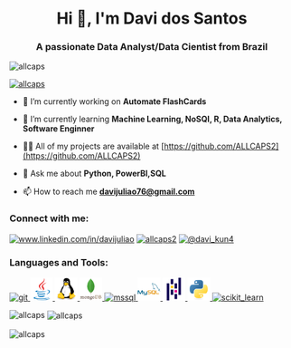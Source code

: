 <h1 align="center">Hi 👋, I'm Davi dos Santos</h1>
<h3 align="center">A passionate Data Analyst/Data Cientist from Brazil</h3>

<p align="left"> <img src="https://komarev.com/ghpvc/?username=allcaps&label=Profile%20views&color=0e75b6&style=flat" alt="allcaps" /> </p>

<p align="left"> <a href="https://github.com/ryo-ma/github-profile-trophy"><img src="https://github-profile-trophy.vercel.app/?username=allcaps" alt="allcaps" /></a> </p>

- 🔭 I’m currently working on **Automate FlashCards**

- 🌱 I’m currently learning **Machine Learning, NoSQl, R, Data Analytics, Software Enginner**

- 👨‍💻 All of my projects are available at [https://github.com/ALLCAPS2](https://github.com/ALLCAPS2)

- 💬 Ask me about **Python, PowerBI,SQL**

- 📫 How to reach me **davijuliao76@gmail.com**

<h3 align="left">Connect with me:</h3>
<p align="left">
<a href="https://linkedin.com/in/www.linkedin.com/in/davijuliao" target="blank"><img align="center" src="https://raw.githubusercontent.com/rahuldkjain/github-profile-readme-generator/master/src/images/icons/Social/linked-in-alt.svg" alt="www.linkedin.com/in/davijuliao" height="30" width="40" /></a>
<a href="https://kaggle.com/allcaps2" target="blank"><img align="center" src="https://raw.githubusercontent.com/rahuldkjain/github-profile-readme-generator/master/src/images/icons/Social/kaggle.svg" alt="allcaps2" height="30" width="40" /></a>
<a href="https://www.hackerrank.com/@davi_kun4" target="blank"><img align="center" src="https://raw.githubusercontent.com/rahuldkjain/github-profile-readme-generator/master/src/images/icons/Social/hackerrank.svg" alt="@davi_kun4" height="30" width="40" /></a>
</p>

<h3 align="left">Languages and Tools:</h3>
<p align="left"> <a href="https://git-scm.com/" target="_blank" rel="noreferrer"> <img src="https://www.vectorlogo.zone/logos/git-scm/git-scm-icon.svg" alt="git" width="40" height="40"/> </a> <a href="https://www.java.com" target="_blank" rel="noreferrer"> <img src="https://raw.githubusercontent.com/devicons/devicon/master/icons/java/java-original.svg" alt="java" width="40" height="40"/> </a> <a href="https://www.linux.org/" target="_blank" rel="noreferrer"> <img src="https://raw.githubusercontent.com/devicons/devicon/master/icons/linux/linux-original.svg" alt="linux" width="40" height="40"/> </a> <a href="https://www.mongodb.com/" target="_blank" rel="noreferrer"> <img src="https://raw.githubusercontent.com/devicons/devicon/master/icons/mongodb/mongodb-original-wordmark.svg" alt="mongodb" width="40" height="40"/> </a> <a href="https://www.microsoft.com/en-us/sql-server" target="_blank" rel="noreferrer"> <img src="https://www.svgrepo.com/show/303229/microsoft-sql-server-logo.svg" alt="mssql" width="40" height="40"/> </a> <a href="https://www.mysql.com/" target="_blank" rel="noreferrer"> <img src="https://raw.githubusercontent.com/devicons/devicon/master/icons/mysql/mysql-original-wordmark.svg" alt="mysql" width="40" height="40"/> </a> <a href="https://pandas.pydata.org/" target="_blank" rel="noreferrer"> <img src="https://raw.githubusercontent.com/devicons/devicon/2ae2a900d2f041da66e950e4d48052658d850630/icons/pandas/pandas-original.svg" alt="pandas" width="40" height="40"/> </a> <a href="https://www.python.org" target="_blank" rel="noreferrer"> <img src="https://raw.githubusercontent.com/devicons/devicon/master/icons/python/python-original.svg" alt="python" width="40" height="40"/> </a> <a href="https://scikit-learn.org/" target="_blank" rel="noreferrer"> <img src="https://upload.wikimedia.org/wikipedia/commons/0/05/Scikit_learn_logo_small.svg" alt="scikit_learn" width="40" height="40"/> </a> </p>

<p><img align="left" src="https://github-readme-stats.vercel.app/api/top-langs?username=allcaps&show_icons=true&theme=onedark&locale=en&layout=compact" alt="allcaps" /></p>

<p>&nbsp;<img align="center" src="https://github-readme-stats.vercel.app/api?username=allcaps&show_icons=true&locale=en" alt="allcaps" /></p>

<p><img align="center" src="https://github-readme-streak-stats.herokuapp.com/?user=allcaps&theme=dark" alt="allcaps" /></p>

